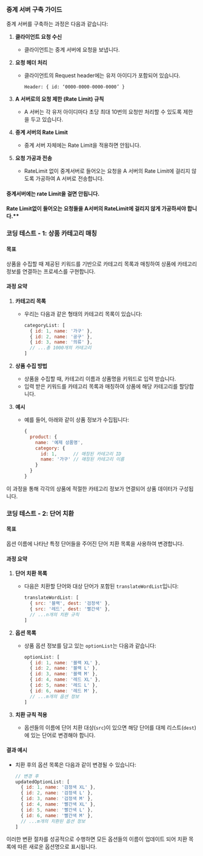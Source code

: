 ### 중계 서버 구축 가이드

중계 서버를 구축하는 과정은 다음과 같습니다:

1. **클라이언트 요청 수신**
   - 클라이언트는 중계 서버에 요청을 보냅니다.
   
2. **요청 헤더 처리**
   - 클라이언트의 Request header에는 유저 아이디가 포함되어 있습니다.
     ```
     Header: { id: ‘0000-0000-0000-0000’ }
     ```

3. **A 서버로의 요청 제한 (Rate Limit) 규칙**
   - A 서버는 각 유저 아이디마다 초당 최대 10번의 요청만 처리할 수 있도록 제한을 두고 있습니다.

4. **중계 서버의 Rate Limit**
   - 중계 서버 자체에는 Rate Limit을 적용하면 안됩니다.

5. **요청 가공과 전송**
   - RateLimit 없이 중계서버로 들어오는 요청을 A 서버의 Rate Limit에 걸리지 않도록 가공하여 A 서버로 전송합니다.

#### 중계서버에는 rate Limit을 걸면 안됩니다.
#### Rate Limit없이 들어오는 요청들을 A서버의 RateLimit에 걸리지 않게 가공하셔야 합니다.**

### 코딩 테스트 - 1: 상품 카테고리 매칭

#### 목표
상품을 수집할 때 제공된 키워드를 기반으로 카테고리 목록과 매칭하여 상품에 카테고리 정보를 연결하는 프로세스를 구현합니다.

#### 과정 요약

1. **카테고리 목록**
   - 우리는 다음과 같은 형태의 카테고리 목록이 있습니다:
     ```js
     categoryList: [
       { id: 1, name: '가구' },
       { id: 2, name: '공구' },
       { id: 3, name: '의류' },
       // ...총 1000개의 카테고리
     ]
     ```

2. **상품 수집 방법**
   - 상품을 수집할 때, 카테고리 이름과 상품명을 키워드로 입력 받습니다.
   - 입력 받은 키워드를 카테고리 목록과 매칭하여 상품에 해당 카테고리를 할당합니다.

3. **예시**
   - 예를 들어, 아래와 같이 상품 정보가 수집됩니다:
     ```js
     { 
       product: {
         name: '예제 상품명',
         category: {
           id: 1,      // 매칭된 카테고리 ID
           name: '가구' // 매칭된 카테고리 이름
         }
       }
     }
     ```
이 과정을 통해 각각의 상품에 적절한 카테고리 정보가 연결되어 상품 데이터가 구성됩니다.



### 코딩 테스트 - 2: 단어 치환

#### 목표
옵션 이름에 나타난 특정 단어들을 주어진 단어 치환 목록을 사용하여 변경합니다.

#### 과정 요약

1. **단어 치환 목록**
   - 다음은 치환할 단어와 대상 단어가 포함된 `translateWordList`입니다:
     ```js
     translateWordList: [
       { src: '블랙', dest: '검정색' },
       { src: '레드', dest: '빨간색' },
       // ...n개의 치환 규칙
     ]
     ```

2. **옵션 목록**
   - 상품 옵션 정보를 담고 있는 `optionList`는 다음과 같습니다:
     ```js
     optionList: [
       { id: 1, name: '블랙 XL' },
       { id: 2, name: '블랙 L' },
       { id: 3, name: '블랙 M' },
       { id: 4, name: '레드 XL' },
       { id: 5, name: '레드 L' },
       { id: 6, name: '레드 M' },
       // ...m개의 옵션 정보
     ]
     ```

3. **치환 규칙 적용**
   - 옵션들의 이름에 단어 치환 대상(`src`)이 있으면 해당 단어를 대체 리스트(`dest`)에 있는 단어로 변경해야 합니다.

#### 결과 예시
- 치환 후의 옵션 목록은 다음과 같이 변경될 수 있습니다:
  ```js
  // 변경 후
  updatedOptionList: [
    { id: 1, name: '검정색 XL' },
    { id: 2, name: '검정색 L' },
    { id: 3, name: '검정색 M' },
    { id: 4, name: '빨간색 XL' },
    { id: 5, name: '빨간색 L' },
    { id: 6, name: '빨간색 M' },
    // ...m개의 치환된 옵션 정보
  ]
  ```

이러한 변환 절차를 성공적으로 수행하면 모든 옵션들의 이름이 업데이트 되어 치환 목록에 따른 새로운 옵션명으로 표시됩니다.
